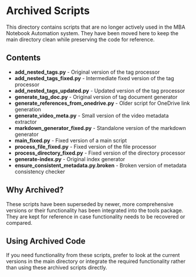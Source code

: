# Archived Scripts

This directory contains scripts that are no longer actively used in the MBA Notebook Automation system. They have been moved here to keep the main directory clean while preserving the code for reference.

## Contents

- **add_nested_tags.py** - Original version of the tag processor
- **add_nested_tags_fixed.py** - Intermediate fixed version of the tag processor
- **add_nested_tags_updated.py** - Updated version of the tag processor
- **generate_tag_doc.py** - Original version of tag document generator
- **generate_references_from_onedrive.py** - Older script for OneDrive link generation
- **generate_video_meta.py** - Small version of the video metadata extractor
- **markdown_generator_fixed.py** - Standalone version of the markdown generator
- **main_fixed.py** - Fixed version of a main script
- **process_file_fixed.py** - Fixed version of the file processor
- **process_directory_fixed.py** - Fixed version of the directory processor
- **generate-index.py** - Original index generator
- **ensure_consistent_metadata.py.broken** - Broken version of metadata consistency checker

## Why Archived?

These scripts have been superseded by newer, more comprehensive versions or their functionality has been integrated into the tools package. They are kept for reference in case functionality needs to be recovered or compared.

## Using Archived Code

If you need functionality from these scripts, prefer to look at the current versions in the main directory or integrate the required functionality rather than using these archived scripts directly.
